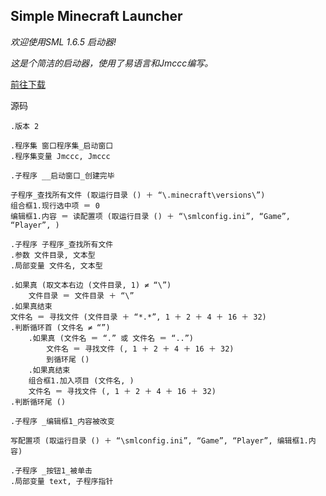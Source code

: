 ## Simple Minecraft Launcher

<em>
  欢迎使用SML 1.6.5 启动器!
  
  这是个简洁的启动器，使用了易语言和Jmccc编写。
</em>
<script>
  function Download() {
  window.open("https://github.com/leadsoft-ware/SMLRelease/releases/download/InsiderPreview/Insider_Preview_beta1.exe","","")
  
}
</script>


<a href="javascript:Download()">前往下载</a>

源码
```
.版本 2

.程序集 窗口程序集_启动窗口
.程序集变量 Jmccc, Jmccc

.子程序 __启动窗口_创建完毕

子程序_查找所有文件 (取运行目录 () ＋ “\.minecraft\versions\”)
组合框1.现行选中项 ＝ 0
编辑框1.内容 ＝ 读配置项 (取运行目录 () ＋ “\smlconfig.ini”, “Game”, “Player”, )

.子程序 子程序_查找所有文件
.参数 文件目录, 文本型
.局部变量 文件名, 文本型

.如果真 (取文本右边 (文件目录, 1) ≠ “\”)
    文件目录 ＝ 文件目录 ＋ “\”
.如果真结束
文件名 ＝ 寻找文件 (文件目录 ＋ “*.*”, 1 ＋ 2 ＋ 4 ＋ 16 ＋ 32)
.判断循环首 (文件名 ≠ “”)
    .如果真 (文件名 ＝ “.” 或 文件名 ＝ “..”)
        文件名 ＝ 寻找文件 (, 1 ＋ 2 ＋ 4 ＋ 16 ＋ 32)
        到循环尾 ()
    .如果真结束
    组合框1.加入项目 (文件名, )
    文件名 ＝ 寻找文件 (, 1 ＋ 2 ＋ 4 ＋ 16 ＋ 32)
.判断循环尾 ()

.子程序 _编辑框1_内容被改变

写配置项 (取运行目录 () ＋ “\smlconfig.ini”, “Game”, “Player”, 编辑框1.内容)

.子程序 _按钮1_被单击
.局部变量 text, 子程序指针
```
